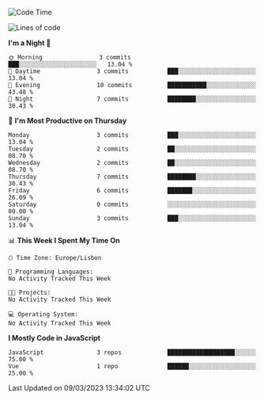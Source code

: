 <!--START_SECTION:waka-->
![Code Time](http://img.shields.io/badge/Code%20Time-31%20hrs%201%20min-blue)

![Lines of code](https://img.shields.io/badge/From%20Hello%20World%20I%27ve%20Written-584.3%20thousand%20lines%20of%20code-blue)

**I'm a Night 🦉** 

```text
🌞 Morning                3 commits           ███░░░░░░░░░░░░░░░░░░░░░░   13.04 % 
🌆 Daytime                3 commits           ███░░░░░░░░░░░░░░░░░░░░░░   13.04 % 
🌃 Evening                10 commits          ███████████░░░░░░░░░░░░░░   43.48 % 
🌙 Night                  7 commits           ████████░░░░░░░░░░░░░░░░░   30.43 % 
```
📅 **I'm Most Productive on Thursday** 

```text
Monday                   3 commits           ███░░░░░░░░░░░░░░░░░░░░░░   13.04 % 
Tuesday                  2 commits           ██░░░░░░░░░░░░░░░░░░░░░░░   08.70 % 
Wednesday                2 commits           ██░░░░░░░░░░░░░░░░░░░░░░░   08.70 % 
Thursday                 7 commits           ████████░░░░░░░░░░░░░░░░░   30.43 % 
Friday                   6 commits           ███████░░░░░░░░░░░░░░░░░░   26.09 % 
Saturday                 0 commits           ░░░░░░░░░░░░░░░░░░░░░░░░░   00.00 % 
Sunday                   3 commits           ███░░░░░░░░░░░░░░░░░░░░░░   13.04 % 
```


📊 **This Week I Spent My Time On** 

```text
🕑︎ Time Zone: Europe/Lisbon

💬 Programming Languages: 
No Activity Tracked This Week

🐱‍💻 Projects: 
No Activity Tracked This Week

💻 Operating System: 
No Activity Tracked This Week
```

**I Mostly Code in JavaScript** 

```text
JavaScript               3 repos             ███████████████████░░░░░░   75.00 % 
Vue                      1 repo              ██████░░░░░░░░░░░░░░░░░░░   25.00 % 
```




 Last Updated on 09/03/2023 13:34:02 UTC
<!--END_SECTION:waka-->
